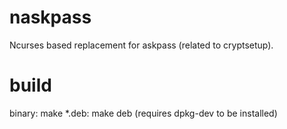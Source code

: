 naskpass
========

Ncurses based replacement for askpass (related to cryptsetup).

build
========
binary: make
*.deb: make deb
(requires dpkg-dev to be installed)
